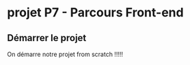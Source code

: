 # projet P7 - Parcours Front-end

## Démarrer le projet

On démarre notre projet from scratch !!!!!
